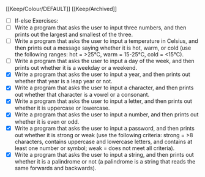 [[Keep/Colour/DEFAULT]] [[Keep/Archived]] 

- [ ] If-else Exercises:
- [ ] Write a program that asks the user to input three numbers, and then prints out the largest and smallest of the three.
- [ ] Write a program that asks the user to input a temperature in Celsius, and then prints out a message saying whether it is hot, warm, or cold (use the following ranges: hot = >25°C, warm = 15-25°C, cold = <15°C).
- [ ] Write a program that asks the user to input a day of the week, and then prints out whether it is a weekday or a weekend.
- [X] Write a program that asks the user to input a year, and then prints out whether that year is a leap year or not.
- [X] Write a program that asks the user to input a character, and then prints out whether that character is a vowel or a consonant.
- [X] Write a program that asks the user to input a letter, and then prints out whether it is uppercase or lowercase.
- [X] Write a program that asks the user to input a number, and then prints out whether it is even or odd.
- [X] Write a program that asks the user to input a password, and then prints out whether it is strong or weak (use the following criteria: strong = >8 characters, contains uppercase and lowercase letters, and contains at least one number or symbol; weak = does not meet all criteria).
- [X] Write a program that asks the user to input a string, and then prints out whether it is a palindrome or not (a palindrome is a string that reads the same forwards and backwards).
